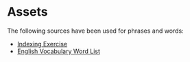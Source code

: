 # Assets

The following sources have been used for phrases and words:

- [Indexing Exercise](https://github.com/mahsu/IndexingExercise/tree/master)
- [English Vocabulary Word List](https://github.com/jnoodle/English-Vocabulary-Word-List/tree/master)
